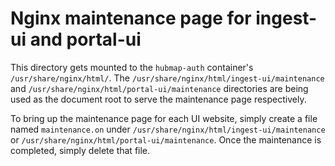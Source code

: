# Nginx maintenance page for ingest-ui and portal-ui

This directory gets mounted to the `hubmap-auth` container's `/usr/share/nginx/html/`. The `/usr/share/nginx/html/ingest-ui/maintenance` and `/usr/share/nginx/html/portal-ui/maintenance` directories are being used as the document root to serve the maintenance page respectively.

To bring up the maintenance page for each UI website, simply create a file named `maintenance.on` under `/usr/share/nginx/html/ingest-ui/maintenance` or `/usr/share/nginx/html/portal-ui/maintenance`. Once the maintenance is completed, simply delete that file.
